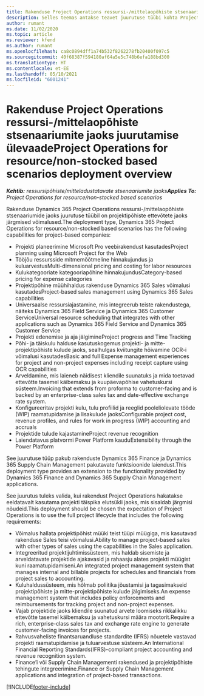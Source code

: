 ```yaml
---
title: Rakenduse Project Operations ressursi-/mittelaopõhiste stsenaariumite jaoks juurutamise ülevaade
description: Selles teemas antakse teavet juurutuse tüübi kohta Project Operationsi ressursi-/mittelaopõhistes stsenaariumides.
author: rumant
ms.date: 11/02/2020
ms.topic: article
ms.reviewer: kfend
ms.author: rumant
ms.openlocfilehash: ca8c0894dff1a74b532f8262278fb20400f097c5
ms.sourcegitcommit: 40f68387f594180af64a5e5c748b6efa188bd300
ms.translationtype: HT
ms.contentlocale: et-EE
ms.lasthandoff: 05/10/2021
ms.locfileid: "6001241"
---
```

# <a name="project-operations-for-resourcenon-stocked-based-scenarios-deployment-overview"></a><span data-ttu-id="dc219-103">Rakenduse Project Operations ressursi-/mittelaopõhiste stsenaariumite jaoks juurutamise ülevaade</span><span class="sxs-lookup"><span data-stu-id="dc219-103">Project Operations for resource/non-stocked based scenarios deployment overview</span></span>

<span data-ttu-id="dc219-104">_**Kehtib:** ressursipõhiste/mitteladustatavate stsenaariumite jaoks_</span><span class="sxs-lookup"><span data-stu-id="dc219-104">_**Applies To:** Project Operations for resource/non-stocked based scenarios_</span></span>

<span data-ttu-id="dc219-105">Rakenduse  Dynamics 365 Project Operations ressursi-/mittelaopõhiste stsenaariumide jaoks juurutuse tüübil on projektipõhiste ettevõtete jaoks järgmised võimalused.</span><span class="sxs-lookup"><span data-stu-id="dc219-105">The deployment type, Dynamics 365 Project Operations for resource/non-stocked based scenarios has the following capabilities for project-based companies:</span></span>

- <span data-ttu-id="dc219-106">Projekti planeerimine Microsoft Pro veebirakendust kasutades</span><span class="sxs-lookup"><span data-stu-id="dc219-106">Project planning using Microsoft Project for the Web</span></span>
- <span data-ttu-id="dc219-107">Tööjõu ressursside mitmemõõtmeline hinnakujundus ja kuluarvestus</span><span class="sxs-lookup"><span data-stu-id="dc219-107">Multi-dimensional pricing and costing for labor resources</span></span>
- <span data-ttu-id="dc219-108">Kulukategooriate kategooriapõhine hinnakujundus</span><span class="sxs-lookup"><span data-stu-id="dc219-108">Category-based pricing for expense categories</span></span>
- <span data-ttu-id="dc219-109">Projektipõhine müühihaldus rakenduse Dynamics 365 Sales võimalusi kasutades</span><span class="sxs-lookup"><span data-stu-id="dc219-109">Project-based sales management using Dynamics 365 Sales capabilities</span></span>
- <span data-ttu-id="dc219-110">Universaalse ressursiajastamine, mis integreerub teiste rakendustega, näiteks Dynamics 365 Field Service ja Dynamics 365 Customer Service</span><span class="sxs-lookup"><span data-stu-id="dc219-110">Universal resource scheduling that integrates with other applications such as Dynamics 365 Field Service and Dynamics 365 Customer Service</span></span>
- <span data-ttu-id="dc219-111">Projekti edenemise ja aja jälgimine</span><span class="sxs-lookup"><span data-stu-id="dc219-111">Project progress and Time Tracking</span></span>
- <span data-ttu-id="dc219-112">Põhi- ja täiskulu halduse kasutuskogemus projekti- ja mitte-projektipõhiste kulude jaoks, sealhulgas kviitungite hõivamine OCR-i võimalusi kasutades</span><span class="sxs-lookup"><span data-stu-id="dc219-112">Basic and full Expense management experiences for project and non-project expenses including receipt capture using OCR capabilities</span></span>
- <span data-ttu-id="dc219-113">Arveldamine, mis laieneb näidisest kliendile suunatuks ja mida toetavad ettevõtte tasemel käibemaksu ja kuupäevapõhise vahetuskursi süsteem.</span><span class="sxs-lookup"><span data-stu-id="dc219-113">Invoicing that extends from proforma to customer-facing and is backed by an enterprise-class sales tax and date-effective exchange rate system.</span></span>
- <span data-ttu-id="dc219-114">Konfigureeritav projekti kulu, tulu profiilid ja reeglid pooleliolevate tööde (WIP) raamatupidamise ja lisakulude jaoks</span><span class="sxs-lookup"><span data-stu-id="dc219-114">Configurable project cost, revenue profiles, and rules for work in progress (WIP) accounting and accruals</span></span>
- <span data-ttu-id="dc219-115">Projektide tulude kajastamine</span><span class="sxs-lookup"><span data-stu-id="dc219-115">Project revenue recognition</span></span>
- <span data-ttu-id="dc219-116">Laiendatavus platvormi Power Platform kaudu</span><span class="sxs-lookup"><span data-stu-id="dc219-116">Extensibility through the Power Platform</span></span>

<span data-ttu-id="dc219-117">See juurutuse tüüp pakub rakenduste Dynamics 365 Finance ja Dynamics 365 Supply Chain Management pakutavate funktsioonide laiendust.</span><span class="sxs-lookup"><span data-stu-id="dc219-117">This deployment type provides an extension to the functionality provided by Dynamics 365 Finance and Dynamics 365 Supply Chain Management applications.</span></span>

<span data-ttu-id="dc219-118">See juurutus tuleks valida, kui rakendust Project Operations hakatakse eeldatavalt kasutama projekti täispika elutsükli jaoks, mis sisaldab järgmisi nõudeid.</span><span class="sxs-lookup"><span data-stu-id="dc219-118">This deployment should be chosen the expectation of Project Operations is to use the full project lifecycle that includes the following requirements:</span></span>

- <span data-ttu-id="dc219-119">Võimalus hallata projektipõhist müüki teist tüüpi müügiga, mis kasutavad rakenduse Sales teisi võimalusi.</span><span class="sxs-lookup"><span data-stu-id="dc219-119">Ability to manage project-based sales with other types of sales using the capabilities in the Sales application.</span></span>
- <span data-ttu-id="dc219-120">Integreeritud projektijuhtimissüsteem, mis haldab sisemiste ja arveldatavate projektide ajakavasid ja rahaasju alates projekti müügist kuni raamatupidamiseni.</span><span class="sxs-lookup"><span data-stu-id="dc219-120">An integrated project management system that manages internal and billable projects for schedules and financials from project sales to accounting.</span></span>
- <span data-ttu-id="dc219-121">Kuluhaldussüsteem, mis hõlmab poliitika jõustamisi ja tagasimakseid projektipõhiste ja mitte-projektipõhiste kulude jälgimiseks.</span><span class="sxs-lookup"><span data-stu-id="dc219-121">An expense management system that includes policy enforcements and reimbursements for tracking project and non-project expenses.</span></span>
- <span data-ttu-id="dc219-122">Vajab projektide jaoks kliendile suunatud arvete loomiseks rikkalikku ettevõtte tasemel käibemaksu ja vahetuskursi määra mootorit.</span><span class="sxs-lookup"><span data-stu-id="dc219-122">Require a rich, enterprise-class sales tax and exchange rate engine to generate customer-facing invoices for projects.</span></span>
- <span data-ttu-id="dc219-123">Rahvusvaheliste finantsaruandluse standardite (IFRS) nõuetele vastavad projekti raamatupidamise ja tuluarvestuse süsteem.</span><span class="sxs-lookup"><span data-stu-id="dc219-123">An International Financial Reporting Standards(IFRS)-compliant project accounting and revenue recognition system.</span></span>
- <span data-ttu-id="dc219-124">Finance’i või Supply Chain Managementi rakendused ja projektipõhiste tehingute integreerimine.</span><span class="sxs-lookup"><span data-stu-id="dc219-124">Finance or Supply Chain Management applications and integration of project-based transactions.</span></span>


[!INCLUDE[footer-include](../includes/footer-banner.md)]